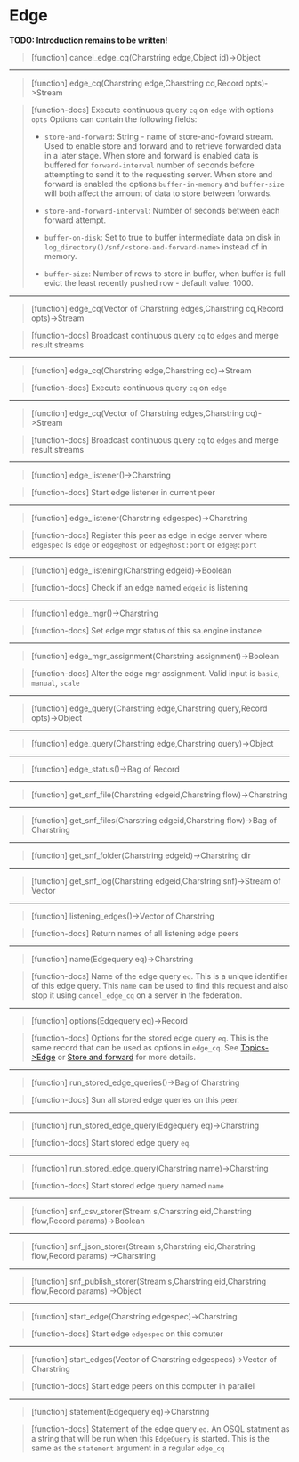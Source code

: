 # Edge
**TODO: Introduction remains to be written!**
> [function]
> cancel_edge_cq(Charstring edge,Object id)->Object



___

> [function]
> edge_cq(Charstring edge,Charstring cq,Record opts)->Stream

> [function-docs]
> Execute continuous query `cq` on `edge` with options `opts`
>      Options can contain the following fields:
> 
> - `store-and-forward`: String - name of store-and-foward stream. Used to
>        enable store and forward and to retrieve forwarded data in a later stage.
>        When store and forward is enabled data is buffered for `forward-interval`
>        number of seconds before attempting to send it to the requesting server.
>        When store and forward is enabled the options `buffer-in-memory` and 
>        `buffer-size` will both affect the amount of data to store between 
>        forwards.
> 
> - `store-and-forward-interval`: Number of seconds between each forward 
>         attempt.
> 
> - `buffer-on-disk`: Set to true to buffer intermediate data on disk in 
>        `log_directory()/snf/<store-and-forward-name>` instead of in memory. 
> 
> - `buffer-size`: Number of rows to store in buffer, when buffer is full 
>        evict the least recently pushed row - default value: 1000.
>        
> 



___

> [function]
> edge_cq(Vector of Charstring edges,Charstring cq,Record opts)->Stream

> [function-docs]
> Broadcast continuous query `cq` to `edges` and merge result streams 



___

> [function]
> edge_cq(Charstring edge,Charstring cq)->Stream

> [function-docs]
> Execute continuous query `cq` on `edge` 



___

> [function]
> edge_cq(Vector of Charstring edges,Charstring cq)->Stream

> [function-docs]
> Broadcast continuous query `cq` to `edges` and merge result streams 



___

> [function]
> edge_listener()->Charstring

> [function-docs]
> Start edge listener in current peer 



___

> [function]
> edge_listener(Charstring edgespec)->Charstring

> [function-docs]
> Register this peer as edge in edge server where `edgespec` is
>     `edge` or `edge@host` or `edge@host:port` or `edge@:port` 



___

> [function]
> edge_listening(Charstring edgeid)->Boolean

> [function-docs]
> Check if an edge named `edgeid` is listening 



___

> [function]
> edge_mgr()->Charstring

> [function-docs]
> Set edge mgr status of this sa.engine instance 



___

> [function]
> edge_mgr_assignment(Charstring assignment)->Boolean

> [function-docs]
> Alter the edge mgr assignment. Valid input is
>      `basic`, `manual`, `scale` 



___

> [function]
> edge_query(Charstring edge,Charstring query,Record opts)->Object



___

> [function]
> edge_query(Charstring edge,Charstring query)->Object



___

> [function]
> edge_status()->Bag of Record



___

> [function]
> get_snf_file(Charstring edgeid,Charstring flow)->Charstring



___

> [function]
> get_snf_files(Charstring edgeid,Charstring flow)->Bag of Charstring



___

> [function]
> get_snf_folder(Charstring edgeid)->Charstring dir



___

> [function]
> get_snf_log(Charstring edgeid,Charstring snf)->Stream of Vector



___

> [function]
> listening_edges()->Vector of Charstring

> [function-docs]
> Return names of all listening edge peers 



___

> [function]
> name(Edgequery eq)->Charstring

> [function-docs]
> Name of the edge query `eq`. This is a unique identifier of
>  this edge query. This `name` can be used to find this request 
>  and also stop it using `cancel_edge_cq` on a server in the federation.



___

> [function]
> options(Edgequery eq)->Record

> [function-docs]
> Options for the stored edge query `eq`. This is the same record
> that can be used as options in `edge_cq`. See [Topics->Edge](#/docs/topic/Edge)
> or [Store and forward](#/docs/md/tutorial/detached-edge-query.md) for more
> details. 



___

> [function]
> run_stored_edge_queries()->Bag of Charstring

> [function-docs]
> Sun all stored edge queries on this peer.



___

> [function]
> run_stored_edge_query(Edgequery eq)->Charstring

> [function-docs]
> Start stored edge query `eq`.



___

> [function]
> run_stored_edge_query(Charstring name)->Charstring

> [function-docs]
> Start stored edge query named `name`



___

> [function]
> snf_csv_storer(Stream s,Charstring eid,Charstring flow,Record params)->Boolean



___

> [function]
> snf_json_storer(Stream s,Charstring eid,Charstring flow,Record params)
               ->Charstring



___

> [function]
> snf_publish_storer(Stream s,Charstring eid,Charstring flow,Record params)
                  ->Object



___

> [function]
> start_edge(Charstring edgespec)->Charstring

> [function-docs]
> Start edge `edgespec` on this comuter 



___

> [function]
> start_edges(Vector of Charstring edgespecs)->Vector of Charstring

> [function-docs]
> Start edge peers on this computer in parallel 



___

> [function]
> statement(Edgequery eq)->Charstring

> [function-docs]
> Statement of the edge query `eq`. An OSQL statment as a string that
>  will be run when this `EdgeQuery` is started. This is the same
>  as the `statement` argument in a regular `edge_cq`


